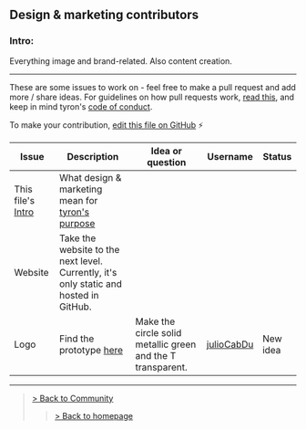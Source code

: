 ## Design & marketing contributors
### Intro:
Everything image and brand-related. Also content creation.

---

These are some issues to work on - feel free to make a pull request and add more / share ideas. For guidelines on how pull requests work, [read this](https://github.com/tyronNetwork/tyron/blob/master/CONTRIBUTING.md), and keep in mind tyron's [code of conduct](https://github.com/tyronNetwork/tyron/blob/master/CODE_OF_CONDUCT.md).

To make your contribution, [edit this file on GitHub](https://github.com/tyronNetwork/tyron/blob/master/community/contributors/design&marketing.md) :zap:

| Issue | Description | Idea or question | Username | Status |
|---|---|---|---|---|
| This file's [Intro](#intro) | What design & marketing mean for [tyron's purpose](https://www.tyron.network/#the-purpose-of-tyron)|
| Website | Take the website to the next level. Currently, it's only static and hosted in GitHub.|
| Logo | Find the prototype [here](https://github.com/julioCabDu/tyron/tree/master/images) | Make the circle solid metallic green and the T transparent.| [julioCabDu](https://github.com/julioCabDu/) | New idea |
---

> <a href="/community"> > Back to Community </a>
>> <a href="/"> > Back to homepage </a>
